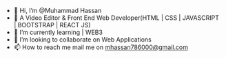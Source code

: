 - 👋 Hi, I’m @Muhammad Hassan
- 👀 A Video Editor & Front End Web Developer(HTML | CSS | JAVASCRIPT | BOOTSTRAP | REACT JS)
- 🌱 I’m currently learning | WEB3
- 💞️ I’m looking to collaborate on Web Applications
- 📫 How to reach me mail me on mhassan786000@gmail.com

<!---
MH-coder/MH-coder is a ✨ special ✨ repository because its `README.md` (this file) appears on your GitHub profile.
You can click the Preview link to take a look at your changes.
--->
